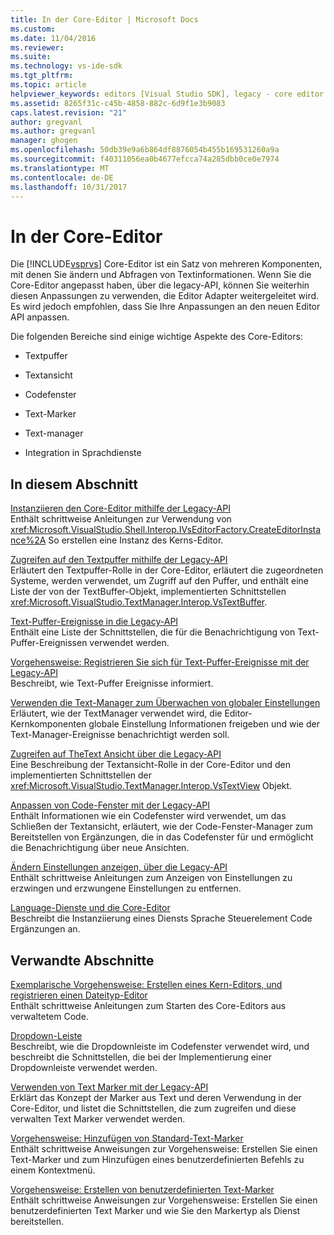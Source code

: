 ```yaml
---
title: In der Core-Editor | Microsoft Docs
ms.custom: 
ms.date: 11/04/2016
ms.reviewer: 
ms.suite: 
ms.technology: vs-ide-sdk
ms.tgt_pltfrm: 
ms.topic: article
helpviewer_keywords: editors [Visual Studio SDK], legacy - core editor
ms.assetid: 8265f31c-c45b-4858-882c-6d9f1e3b9083
caps.latest.revision: "21"
author: gregvanl
ms.author: gregvanl
manager: ghogen
ms.openlocfilehash: 50db39e9a6b864df8876054b455b169531260a9a
ms.sourcegitcommit: f40311056ea0b4677efcca74a285dbb0ce0e7974
ms.translationtype: MT
ms.contentlocale: de-DE
ms.lasthandoff: 10/31/2017
---
```

# <a name="inside-the-core-editor"></a>In der Core-Editor
Die [!INCLUDE[vsprvs](../code-quality/includes/vsprvs_md.md)] Core-Editor ist ein Satz von mehreren Komponenten, mit denen Sie ändern und Abfragen von Textinformationen. Wenn Sie die Core-Editor angepasst haben, über die legacy-API, können Sie weiterhin diesen Anpassungen zu verwenden, die Editor Adapter weitergeleitet wird. Es wird jedoch empfohlen, dass Sie Ihre Anpassungen an den neuen Editor API anpassen.  
  
 Die folgenden Bereiche sind einige wichtige Aspekte des Core-Editors:  
  
-   Textpuffer  
  
-   Textansicht  
  
-   Codefenster  
  
-   Text-Marker  
  
-   Text-manager  
  
-   Integration in Sprachdienste  
  
## <a name="in-this-section"></a>In diesem Abschnitt  
 [Instanziieren den Core-Editor mithilfe der Legacy-API](../extensibility/instantiating-the-core-editor-by-using-the-legacy-api.md)  
 Enthält schrittweise Anleitungen zur Verwendung von <xref:Microsoft.VisualStudio.Shell.Interop.IVsEditorFactory.CreateEditorInstance%2A> So erstellen eine Instanz des Kerns-Editor.  
  
 [Zugreifen auf den Textpuffer mithilfe der Legacy-API](../extensibility/accessing-the-text-buffer-by-using-the-legacy-api.md)  
 Erläutert den Textpuffer-Rolle in der Core-Editor, erläutert die zugeordneten Systeme, werden verwendet, um Zugriff auf den Puffer, und enthält eine Liste der von der TextBuffer-Objekt, implementierten Schnittstellen <xref:Microsoft.VisualStudio.TextManager.Interop.VsTextBuffer>.  
  
 [Text-Puffer-Ereignisse in die Legacy-API](../extensibility/text-buffer-events-in-the-legacy-api.md)  
 Enthält eine Liste der Schnittstellen, die für die Benachrichtigung von Text-Puffer-Ereignissen verwendet werden.  
  
 [Vorgehensweise: Registrieren Sie sich für Text-Puffer-Ereignisse mit der Legacy-API](../extensibility/how-to-register-for-text-buffer-events-with-the-legacy-api.md)  
 Beschreibt, wie Text-Puffer Ereignisse informiert.  
  
 [Verwenden die Text-Manager zum Überwachen von globaler Einstellungen](../extensibility/using-the-text-manager-to-monitor-global-settings.md)  
 Erläutert, wie der TextManager verwendet wird, die Editor-Kernkomponenten globale Einstellung Informationen freigeben und wie der Text-Manager-Ereignisse benachrichtigt werden soll.  
  
 [Zugreifen auf TheText Ansicht über die Legacy-API](../extensibility/accessing-thetext-view-by-using-the-legacy-api.md)  
 Eine Beschreibung der Textansicht-Rolle in der Core-Editor und den implementierten Schnittstellen der <xref:Microsoft.VisualStudio.TextManager.Interop.VsTextView> Objekt.  
  
 [Anpassen von Code-Fenster mit der Legacy-API](../extensibility/customizing-code-windows-by-using-the-legacy-api.md)  
 Enthält Informationen wie ein Codefenster wird verwendet, um das Schließen der Textansicht, erläutert, wie der Code-Fenster-Manager zum Bereitstellen von Ergänzungen, die in das Codefenster für und ermöglicht die Benachrichtigung über neue Ansichten.  
  
 [Ändern Einstellungen anzeigen, über die Legacy-API](../extensibility/changing-view-settings-by-using-the-legacy-api.md)  
 Enthält schrittweise Anleitungen zum Anzeigen von Einstellungen zu erzwingen und erzwungene Einstellungen zu entfernen.  
  
 [Language-Dienste und die Core-Editor](../extensibility/language-services-and-the-core-editor.md)  
 Beschreibt die Instanziierung eines Diensts Sprache Steuerelement Code Ergänzungen an.  
  
## <a name="related-sections"></a>Verwandte Abschnitte  
 [Exemplarische Vorgehensweise: Erstellen eines Kern-Editors, und registrieren einen Dateityp-Editor](../extensibility/walkthrough-creating-a-core-editor-and-registering-an-editor-file-type.md)  
 Enthält schrittweise Anleitungen zum Starten des Core-Editors aus verwaltetem Code.  
  
 [Dropdown-Leiste](../extensibility/drop-down-bar.md)  
 Beschreibt, wie die Dropdownleiste im Codefenster verwendet wird, und beschreibt die Schnittstellen, die bei der Implementierung einer Dropdownleiste verwendet werden.  
  
 [Verwenden von Text Marker mit der Legacy-API](../extensibility/using-text-markers-with-the-legacy-api.md)  
 Erklärt das Konzept der Marker aus Text und deren Verwendung in der Core-Editor, und listet die Schnittstellen, die zum zugreifen und diese verwalten Text Marker verwendet werden.  
  
 [Vorgehensweise: Hinzufügen von Standard-Text-Marker](../extensibility/how-to-add-standard-text-markers.md)  
 Enthält schrittweise Anweisungen zur Vorgehensweise: Erstellen Sie einen Text-Marker und zum Hinzufügen eines benutzerdefinierten Befehls zu einem Kontextmenü.  
  
 [Vorgehensweise: Erstellen von benutzerdefinierten Text-Marker](../extensibility/how-to-create-custom-text-markers.md)  
 Enthält schrittweise Anweisungen zur Vorgehensweise: Erstellen Sie einen benutzerdefinierten Text Marker und wie Sie den Markertyp als Dienst bereitstellen.